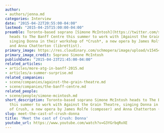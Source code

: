 ```yaml
---
author:
- authors/jenna.md
categories: Interview
date: "2015-04-22T20:55:00-04:00"
lastmod: "2015-04-25T15:00:00-04:00"
preamble: Toronto-based soprano [Simone McIntosh](https://twitter.com/smcintosh91)
  heads to The Banff Centre this summer to work with [Against the Grain Theatre](http://againstthegraintheatre.com/),
  singing Donna in their workshop of *Crush*, a new opera by James Rolfe (composer)
  and Anna Chatterton (librettist).
primary_image: https://res.cloudinary.com/schmopera/image/upload/v1545409169/media/webhook-uploads/1429750549677/84c44142-203d-48a7-b01f-7a3402d50518.jpg.jpg
primary_image_credit: Soprano Simone McIntosh
publishDate: "2015-04-23T21:45:00-04:00"
related_articles:
- articles/more-atg-in-banff-2015.md
- articles/a-summer-surprise.md
related_companies:
- scene/companies/against-the-grain-theatre.md
- scene/companies/the-banff-centre.md
related_people:
- scene/people/simone-mcintosh.md
short_description: Toronto-based soprano Simone McIntosh heads to The Banff Centre
  this summer to work with Against the Grain Theatre, singing Donna in their workshop
  of Crush, a new opera by James Rolfe (composer) and Anna Chatterton (librettist).
slug: meet-the-cast-of-crush-donna
title: 'Meet the cast of Crush: Donna'
youtube_url: https://www.youtube.com/watch?v=G3YGrbqRvXE
---
```



